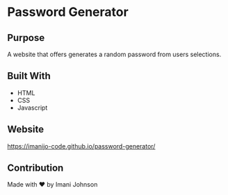 # Password Generator

## Purpose
A website that offers generates a random password from users selections.

## Built With
* HTML
* CSS
* Javascript

## Website
https://imanijo-code.github.io/password-generator/

## Contribution
Made with ❤️ by Imani Johnson